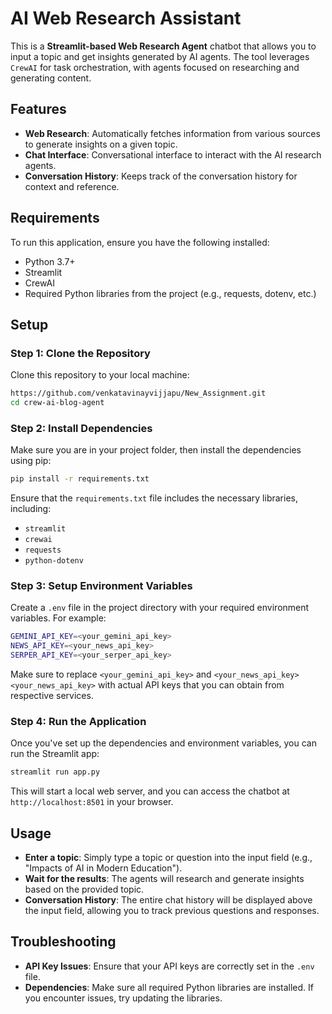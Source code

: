 
# AI Web Research Assistant

This is a **Streamlit-based Web Research Agent** chatbot that allows you to input a topic and get insights generated by AI agents. The tool leverages `CrewAI` for task orchestration, with agents focused on researching and generating content.

## Features

- **Web Research**: Automatically fetches information from various sources to generate insights on a given topic.
- **Chat Interface**: Conversational interface to interact with the AI research agents.
- **Conversation History**: Keeps track of the conversation history for context and reference.

## Requirements

To run this application, ensure you have the following installed:

- Python 3.7+
- Streamlit
- CrewAI
- Required Python libraries from the project (e.g., requests, dotenv, etc.)

## Setup

### Step 1: Clone the Repository

Clone this repository to your local machine:

```bash
https://github.com/venkatavinayvijjapu/New_Assignment.git
cd crew-ai-blog-agent
```

### Step 2: Install Dependencies

Make sure you are in your project folder, then install the dependencies using pip:

```bash
pip install -r requirements.txt
```

Ensure that the `requirements.txt` file includes the necessary libraries, including:

- `streamlit`
- `crewai`
- `requests`
- `python-dotenv`

### Step 3: Setup Environment Variables

Create a `.env` file in the project directory with your required environment variables. For example:

```bash
GEMINI_API_KEY=<your_gemini_api_key>
NEWS_API_KEY=<your_news_api_key>
SERPER_API_KEY=<your_serper_api_key>
```

Make sure to replace `<your_gemini_api_key>` and `<your_news_api_key>` `<your_news_api_key>` with actual API keys that you can obtain from respective services.

### Step 4: Run the Application

Once you've set up the dependencies and environment variables, you can run the Streamlit app:

```bash
streamlit run app.py
```

This will start a local web server, and you can access the chatbot at `http://localhost:8501` in your browser.

## Usage

- **Enter a topic**: Simply type a topic or question into the input field (e.g., "Impacts of AI in Modern Education").
- **Wait for the results**: The agents will research and generate insights based on the provided topic.
- **Conversation History**: The entire chat history will be displayed above the input field, allowing you to track previous questions and responses.

## Troubleshooting

- **API Key Issues**: Ensure that your API keys are correctly set in the `.env` file.
- **Dependencies**: Make sure all required Python libraries are installed. If you encounter issues, try updating the libraries.
